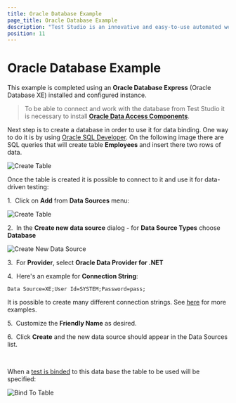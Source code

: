 ```yaml
---
title: Oracle Database Example
page_title: Oracle Database Example
description: "Test Studio is an innovative and easy-to-use automated web, WPF and load testing solution. Test Studio tests support essential technologies like ASP.NET AJAX, Silverlight, PHP and MVC. HTML5, Testing framework, functional testing, performance testing, load testing, exploratory testing, manual testing."
position: 11
---
```

# Oracle Database Example

This example is completed using an **Oracle Database Express** (Oracle Database XE) installed and configured instance. 

> To be able to connect and work with the database from Test Studio it is necessary to install <a href="http://www.oracle.com/technetwork/topics/dotnet/utilsoft-086879.html" target="_blank">**Oracle Data Access Components**</a>.

Next step is to create a database in order to use it for data binding. One way to do it is by using <a href="http://www.oracle.com/technetwork/developer-tools/sql-developer/overview/index.html" target="_blank">Oracle SQL Developer</a>. On the following image there are SQL queries that will create table **Employees** and insert there two rows of data.

![Create Table][1]

Once the table is created it is possible to connect to it and use it for data-driven testing:

1.&nbsp; Click on **Add** from **Data Sources** menu: 

![Create Table][4]

2.&nbsp; In the **Create new data source** dialog - for **Data Source Types** choose **Database**

![Create New Data Source][2]

3.&nbsp; For **Provider**, select **Oracle Data Provider for .NET**

4.&nbsp; Here's an example for **Connection String**:

```
Data Source=XE;User Id=SYSTEM;Password=pass;
```

It is possible to create many different connection strings. See <a href="https://www.connectionstrings.com/oracle/" target="_blank">here</a> for more examples.
 
5.&nbsp; Customize the **Friendly Name** as desired.
 
6.&nbsp; Click **Create** and the new data source should appear in the Data Sources list.

<br/>

When a <a href="/features/data-driven-testing/bind-test-data-source" target="_blank">test is binded</a> to this data base the table to be used will be specified:

![Bind To Table][3]

[1]: /img/features/data-driven-testing/oracle-db-example/fig1.png
[2]: /img/features/data-driven-testing/oracle-db-example/fig2.png
[3]: /img/features/data-driven-testing/oracle-db-example/fig3.png
[4]: /img/features/data-driven-testing/oracle-db-example/fig4.png